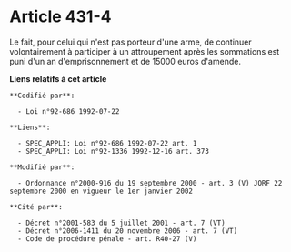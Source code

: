 # Article 431-4

Le fait, pour celui qui n'est pas porteur d'une arme, de continuer volontairement à participer à un attroupement après les
sommations est puni d'un an d'emprisonnement et de 15000 euros d'amende.

**Liens relatifs à cet article**

	**Codifié par**:

	  - Loi n°92-686 1992-07-22

	**Liens**:

	  - SPEC_APPLI: Loi n°92-686 1992-07-22 art. 1
	  - SPEC_APPLI: Loi n°92-1336 1992-12-16 art. 373

	**Modifié par**:

	  - Ordonnance n°2000-916 du 19 septembre 2000 - art. 3 (V) JORF 22 septembre 2000 en vigueur le 1er janvier 2002

	**Cité par**:

	  - Décret n°2001-583 du 5 juillet 2001 - art. 7 (VT)
	  - Décret n°2006-1411 du 20 novembre 2006 - art. 7 (VT)
	  - Code de procédure pénale - art. R40-27 (V)
